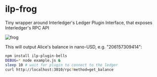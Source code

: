 # ilp-frog
Tiny wrapper around Interledger's Ledger Plugin Interface, that exposes Interledger's RPC API

![frog](https://cdn.pixabay.com/photo/2015/09/06/20/31/frog-927765_640.jpg "https://pixabay.com/p-927765")

This will output Alice's balance in nano-USD, e.g. "206157309414":
```sh
npm install ilp-plugin-bells
DEBUG=* node example.js &
sleep 10 # wait for plugin to connect to the ledger
curl http://localhost:3010/rpc?method=get_balance
```
